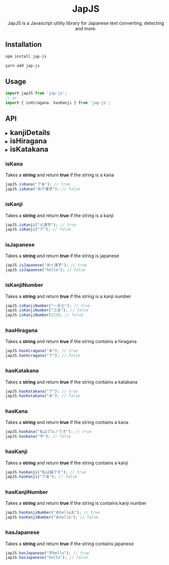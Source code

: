 <p align="center">
<h1 align="center">JapJS</h1>
<p align="center">JapJS is a Javascript utility library for Japanese text converting, detecting and more.</p>

## Installation

```bash
npm install jap-js
```
```bash
yarn add jap-js
```

## Usage


```javascript
import japJS from 'jap-js';
// or
import { isHiragana, hasKanji } from 'jap-js';
```

## API



<details>
<summary><b style="font-size: 22px">kanjiDetails</b></summary>
<br>
<p>Takes one or more kanji and returns all the details of it</p>

```javascript
japJS.kanjiDetails("火") 
// { character: '火', freq: '574', grade: 1, jlpt: 5, stroke: 4...}

japJS.kanjiDetails("火", "jlpt") 
// 5

japJS.kanjiDetails(["火", "家"], { jlpt: true, grade: true })
// [ { jlpt: 5, grade: 2 }, { jlpt: 4, grade: 2 } ]
```
##
</details>

<details>
<summary><b style="font-size: 22px">isHiragana</b></summary>
<br>
<p>Takes a string and return true if the string is a hiragana</p>

```javascript
japJS.isHiragana("あう"); // true
japJS.isHiragana("火"); // false
```
##
</details>

<details>
<summary><b style="font-size: 22px">isKatakana</b></summary>
<br>
<p>Takes a string and return true if the string is a katakana</p>

```javascript
japJS.isKatakana("アイウ"); // true
japJS.isKatakana("あ火"); // false
```
##
</details>

### isKana
Takes a **string** and return **true** if the string is a kana

```javascript
japJS.isKana("アあ"); // true
japJS.isKana("あア漢字"); // false
```

## 

### isKanji
Takes a **string** and return **true** if the string is a kanji

```javascript
japJS.isKanji("火漢字"); // true
japJS.isKanji("ア"); // false
```

## 

### isJapanese
Takes a **string** and return **true** if the string is japanese

```javascript
japJS.isJapanese("あイ漢字"); // true
japJS.isJapanese("hello"); // false
```

## 

### isKanjiNumber
Takes a **string** and return **true** if the string is a kanji number

```javascript
japJS.isKanjiNumber("一五七"); // true
japJS.isKanjiNumber("三あ"); // false
japJS.isKanjiNumber(123); // false
```

## 

### hasHiragana
Takes a **string** and return **true** if the string contains a hiragana

```javascript
japJS.hasHiragana("あ"); // true
japJS.hasHiragana("ア"); // false
```

## 

### hasKatakana
Takes a **string** and return **true** if the string contains a katakana

```javascript
japJS.hasKatakana("ア"); // true
japJS.hasKatakana("あ"); // false
```

## 

### hasKana
Takes a **string** and return **true** if the string contains a kana

```javascript
japJS.hasKana("私はアルノです"); // true
japJS.hasKana("字"); // false
```

## 

### hasKanji
Takes a **string** and return **true** if the string contains a kanji

```javascript
japJS.hasKanji("私は猫です"); // true
japJS.hasKanji("アあ"); // false
```

## 

### hasKanjiNumber
Takes a **string** and return **true** if the string is contains kanji number

```javascript
japJS.hasKanjiNumber("あhello五"); // true
japJS.hasKanjiNumber("あhello"); // false
```

## 

### hasJapanese
Takes a **string** and return **true** if the string contains japanese

```javascript
japJS.hasJapanese("字hello"); // true
japJS.hasJapanese("hello"); // false
```